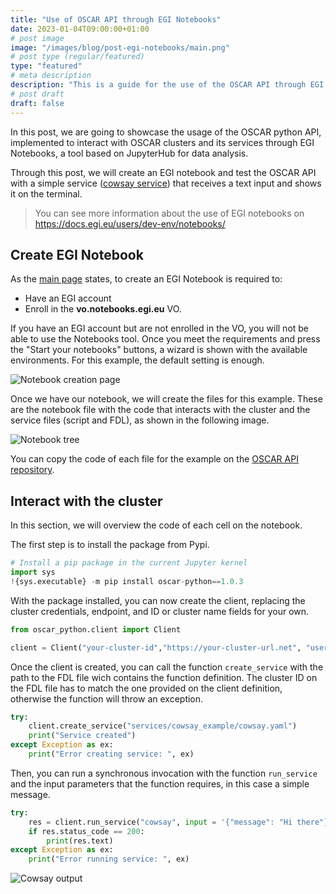 ```yaml
---
title: "Use of OSCAR API through EGI Notebooks"
date: 2023-01-04T09:00:00+01:00
# post image
image: "/images/blog/post-egi-notebooks/main.png"
# post type (regular/featured)
type: "featured"
# meta description
description: "This is a guide for the use of the OSCAR API through EGI Notebooks."
# post draft
draft: false
---
```


In this post, we are going to showcase the usage of the OSCAR python API, implemented to interact with OSCAR clusters and its services through EGI Notebooks, a tool based on JupyterHub for data analysis.

Through this post, we will create an EGI notebook and test the OSCAR API with a simple service ([cowsay service](https://github.com/grycap/oscar/tree/master/examples/cowsay)) that receives a text input and shows it on the terminal.  

> You can see more information about the use of EGI notebooks on https://docs.egi.eu/users/dev-env/notebooks/

## Create EGI Notebook
As the [main page](https://notebooks.egi.eu/hub/welcome) states, to create an EGI Notebook is required to:
- Have an EGI account
- Enroll in the **vo.notebooks.egi.eu** VO.
  
If you have an EGI account but are not enrolled in the VO, you will not be able to use the Notebooks tool. 
Once you meet the requirements and press the "Start your notebooks" buttons, a wizard is shown with the available environments. For this example, the default setting is enough. 

![Notebook creation page](../../images/blog/post-egi-notebooks/notebook_create.png)

Once we have our notebook, we will create the files for this example. These are the notebook file with the code that interacts with the cluster and the service files (script and FDL), as shown in the following image.

![Notebook tree](../../images/blog/post-egi-notebooks/files.png)

You can copy the code of each file for the example on the [OSCAR API repository](https://github.com/grycap/oscar_python/tree/main/jupyter_example).

## Interact with the cluster

In this section, we will overview the code of each cell on the notebook.

The first step is to install the package from Pypi.
```python
# Install a pip package in the current Jupyter kernel
import sys
!{sys.executable} -m pip install oscar-python==1.0.3
```
With the package installed, you can now create the client, replacing the cluster credentials, endpoint, and ID or cluster name fields for your own.

```python
from oscar_python.client import Client

client = Client("your-cluster-id","https://your-cluster-url.net", "username", "password", True)
```
Once the client is created, you can call the function `create_service` with the path to the FDL file wich contains the function definition. The cluster ID on the FDL file has to match the one provided on the client definition, otherwise the function will throw an exception.
```python
try:
    client.create_service("services/cowsay_example/cowsay.yaml")
    print("Service created")
except Exception as ex:
    print("Error creating service: ", ex)
```
Then, you can run a synchronous invocation with the function `run_service` and the input parameters that the function requires, in this case a simple message.

```python
try:
    res = client.run_service("cowsay", input = '{"message": "Hi there"}')
    if res.status_code == 200:
        print(res.text)
except Exception as ex:
    print("Error running service: ", ex)
```

![Cowsay output](../../images/blog/post-egi-notebooks/cowsay.png)
